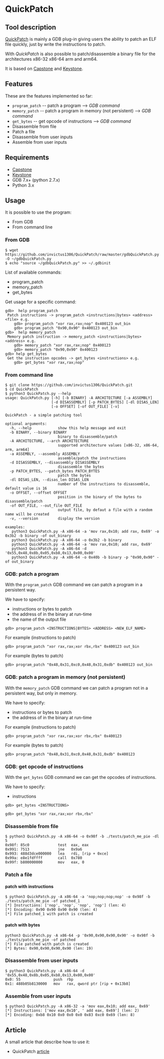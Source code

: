 # QuickPatch

## Tool description
[QuickPatch](https://github.com/invictus1306/QuickPatch) is mainly a GDB plug-in giving users the ability to patch an ELF file quickly, just by write the instructions to patch.

With *QuickPatch* is also possible to patch/disassemble a binary file for the architectures x86-32 x86-64 arm and arm64.   

It is based on [Capstone](https://www.capstone-engine.org/) and [Keystone](http://www.keystone-engine.org/).

## Features
These are the features implemented so far:
* `program_patch` -- patch a program --> *GDB command*
* `memory_patch` -- patch a program in memory (not persistent) --> *GDB command*
* `get_bytes` -- get opcode of instructions --> *GDB command*
* Disassemble from file
* Patch a file
* Disassemble from user inputs
* Assemble from user inputs

## Requirements
* [Capstone](https://www.capstone-engine.org/)
* [Keystone](http://www.keystone-engine.org/)
* GDB 7.x+ (python 2.7.x)
* Python 3.x

## Usage
It is possible to use the program:
* From GDB
* From command line

### From GDB
```
$ wget https://github.com/invictus1306/QuickPatch/raw/master/gdbQuickPatch.py -O ~/gdbQuickPatch.py
$ echo "source ~/gdbQuickPatch.py" >> ~/.gdbinit
```

List of available commands:
* program_patch
* memory_patch
* get_bytes

Get usage for a specific command:
```
gdb>  help program_patch
 Patch instructions -> program_patch <instructions|bytes> <address> <file> e.g.
    gdb> program_patch "xor rax,rax;nop" 0x400123 out_bin
    gdb> program_patch "0x90,0x90" 0x400123 out_bin
gdb>  help memory_patch
 Memory patch instruction -> memory_patch <instructions|bytes> <address> e.g.
    gdb> memory_patch "xor rax,rax;nop" 0x400123
    gdb> memory_patch "0x90,0x90" 0x400123
gdb> help get_bytes
 Get the instruction opcodes -> get_bytes <instructions> e.g.
    gdb> get_bytes "xor rax,rax;nop"
```

### From command line
```
$ git clone https://github.com/invictus1306/QuickPatch.git
$ cd QuickPatch
$ python3 QuickPatch.py --help
usage: QuickPatch.py [-h] [-b BINARY] -A ARCHITECTURE [-a ASSEMBLY]
                     [-d DISASSEMBLY] [-p PATCH_BYTES] [-dl DISAS_LEN]
                     [-o OFFSET] [-of OUT_FILE] [-v]

QuickPatch - a simple patching tool

optional arguments:
  -h, --help            show this help message and exit
  -b BINARY, --binary BINARY
                        binary to disassemble/patch
  -A ARCHITECTURE, --arch ARCHITECTURE
                        supported architecture values [x86-32, x86-64, arm, arm64]
  -a ASSEMBLY, --assembly ASSEMBLY
                        assemble/patch the instructions
  -d DISASSEMBLY, --disassembly DISASSEMBLY
                        disassemble the bytes
  -p PATCH_BYTES, --patch_bytes PATCH_BYTES
                        patch the bytes
  -dl DISAS_LEN, --disas_len DISAS_LEN
                        number of the instructions to disassemble, default value is 16
  -o OFFSET, --offset OFFSET
                        position in the binary of the bytes to disassemble/patch
  -of OUT_FILE, --out_file OUT_FILE
                        output file, by defaut a file with a random name will be created
  -v, --version         display the version

examples:
   python3 QuickPatch.py -A x86-64 -a 'mov rax,0x10; add rax, 0x69' -o 0x3b2 -b binary -of out_binary
   python3 QuickPatch.py -A x86-64 -o 0x3b2 -b binary
   python3 QuickPatch.py -A x86-64 -a 'mov rax,0x10; add rax, 0x69'
   python3 QuickPatch.py -A x86-64 -d '0x55,0x48,0x8b,0x05,0xb8,0x13,0x00,0x00'
   python3 QuickPatch.py -A x86-64 -o 0x40b -b binary -p "0x90,0x90" -of out_binary

```

### GDB: patch a program
With the `program_patch` GDB command we can patch a program in a persistent way.

We have to specify:
* instructions or bytes to patch
* the address of in the binary at run-time
* the name of the output file

```
gdb> program_patch <INSTRUCTIONS|BYTES> <ADDRESS> <NEW_ELF_NAME>
```
For example (instructions to patch)
```
gdb> program_patch "xor rax,rax;xor rbx,rbx" 0x400123 out_bin
```
For example (bytes to patch)
```
gdb> program_patch "0x48,0x31,0xc0,0x48,0x31,0xdb" 0x400123 out_bin
```

### GDB: patch a program in memory (not persistent)
With the `memory_patch` GDB command we can patch a program not in a persistent way, but only in memory.

We have to specify:
* instructions or bytes to patch
* the address of in the binary at run-time

For example (instructions to patch)
```
gdb> program_patch "xor rax,rax;xor rbx,rbx" 0x400123
```
For example (bytes to patch)
```
gdb> program_patch "0x48,0x31,0xc0,0x48,0x31,0xdb" 0x400123
```

### GDB: get opcode of instructions
With the `get_bytes` GDB command we can get the opcodes of instructions.

We have to specify:
* instructions

```
gdb> get_bytes <INSTRUCTIONS>

gdb> get_bytes "xor rax,rax;xor rbx,rbx"

```

### Disassemble from file
```
$ python3 QuickPatch.py -A x86-64 -o 0x98f -b ./tests/patch_me_pie -dl 5
0x98f: 85c0             test  eax, eax        
0x991: 7513             jne   0x9a6           
0x993: 488d3dce000000   lea   rdi, [rip + 0xce]
0x99a: e8e1fdffff       call  0x780           
0x99f: b800000000       mov   eax, 0
```

### Patch a file
#### patch with instructions
```
$ python3 QuickPatch.py -A x86-64 -a 'nop;nop;nop;nop' -o 0x98f -b ./tests/patch_me_pie -of patched_1
[*] Instructions: ['nop', 'nop', 'nop', 'nop'] (len: 4)
[*] Encoding: 0x90 0x90 0x90 0x90 (len: 4)
[*] File patched_1 with patch is created
```
#### patch with bytes

```
python3 QuickPatch.py -A x86-64 -p '0x90,0x90,0x90,0x90' -o 0x98f -b ./tests/patch_me_pie -of patched
[*] File patched with patch is created
[*] Bytes: 0x90,0x90,0x90,0x90 (len: 19)
```

### Disassemble from user inputs
```
$ python3 QuickPatch.py -A x86-64 -d '0x55,0x48,0x8b,0x05,0xb8,0x13,0x00,0x00'
0x0: 55               push  rbp             
0x1: 488b05b8130000   mov   rax, qword ptr [rip + 0x13b8]
```

### Assemble from user inputs
```
$ python3 QuickPatch.py -A x86-32 -a 'mov eax,0x10; add eax, 0x69'
[*] Instructions: ['mov eax,0x10', ' add eax, 0x69'] (len: 2)
[*] Encoding: 0xb8 0x10 0x0 0x0 0x0 0x83 0xc0 0x69 (len: 8)
```

## Article
A small article that describe how to use it:
* QuickPatch [article](https://invictus1306.github.io/vulnerabilities/2019/10/20/quickpatch.html)

